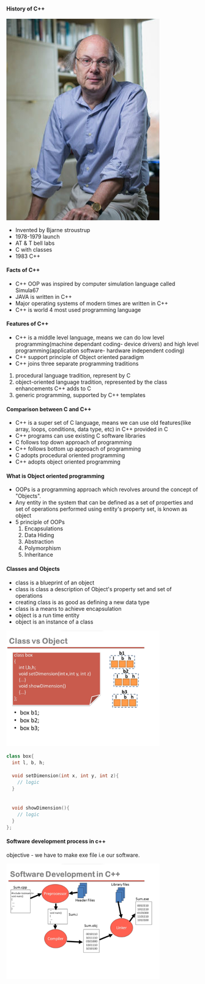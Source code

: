 #### History of C++

<img src="notes/Bjarne.jpg" width="400">

- Invented by Bjarne stroustrup
- 1978-1979 launch
- AT & T bell labs
- C with classes
- 1983 C++

#### Facts of C++

- C++ OOP was inspired by computer simulation language called Simula67
- JAVA is written in C++
- Major operating systems of modern times are written in C++
- C++ is world 4 most used programming language

#### Features of C++

- C++ is a middle level language, means we can do low level programming(machine dependant coding- device drivers) and high level programming(application software- hardware independent coding)
- C++ support principle of Object oriented paradigm
- C++ joins three separate programming traditions

1. procedural language tradition, represent by C
1. object-oriented language tradition, represented by the class enhancements C++ adds to C
1. generic programming, supported by C++ templates

#### Comparison between C and C++

- C++ is a super set of C language, means we can use old features(like array, loops, conditions, data type, etc) in C++ provided in C
- C++ programs can use existing C software libraries
- C follows top down approach of programming
- C++ follows bottom up approach of programming
- C adopts procedural oriented programming
- C++ adopts object oriented programming

#### What is Object oriented programming

- OOPs is a programming approach which revolves around the concept of "Objects".
- Any entity in the system that can be defined as a set of properties and set of operations performed using entity's property set, is known as object
- 5 principle of OOPs
  1. Encapsulations
  1. Data Hiding
  1. Abstraction
  1. Polymorphism
  1. Inheritance

#### Classes and Objects

- class is a blueprint of an object
- class is class a description of Object's property set and set of operations
- creating class is as good as defining a new data type
- class is a means to achieve encapsulation
- object is a run time entity
- object is an instance of a class

<img src="notes/classvsobject.png" width="400">

```cpp
class box{
  int l, b, h;

  void setDimension(int x, int y, int z){
    // logic
  }


  void showDimension(){
    // logic
  }
};
```

#### Software development process in c++

objective - we have to make exe file i.e our software.

<img src="notes/software development.png" width="400">
